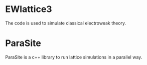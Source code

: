 # EWlattice3

The code is used to simulate classical electroweak theory.

# ParaSite
ParaSite is a c++ library to run lattice simulations in a parallel way.
